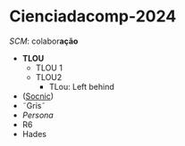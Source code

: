 # Cienciadacomp-2024

*SCM*: colabor**ação**

- **TLOU**
  - TLOU 1
  - TLOU2
    - TLou: Left behind
- ([Socnic](https://www.sonicthehedgehog.com))
- ˜Gris˜
- *Persona*
- R6
- Hades